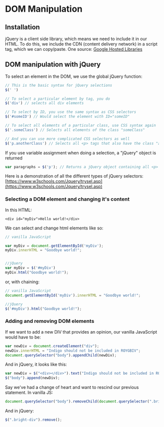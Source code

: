 # DOM Manipulation

## Installation

jQuery is a client side library, which means we need to include it in our HTML. To do this, we include the CDN \(content delivery network\) in a script tag, which we can copy/paste. One source: [Google Hosted Libraries](https://developers.google.com/speed/libraries/)

## DOM manipulation with jQuery

To select an element in the DOM, we use the global jQuery function:

```javascript
// This is the basic syntax for jQuery selections
$(' ')

// To select a particular element by tag, you do
$('div') // selects all div elements

// To select by ID, you use the same syntax as CSS selectors
$('#someID') // Would select the element with ID="someID"

// To select all elements of a particular class, use CSS syntax again
$('.someClass') // Selects all elements of the class "someClass"

// And you can use more complicated CSS selectors as well
$('p.anotherClass') // Selects all <p> tags that also have the class "anotherClass" (<p class="anotherClass">)
```

If you use variable assignment when doing a selection, a "jQuery" object is returned

```javascript
var paragraphs = $('p'); // Returns a jQuery object containing all <p> tags on your web page.
```

Here is a demonstration of all the different types of jQuery selectors: [https://www.w3schools.com/Jquery/trysel.asp](https://www.w3schools.com/Jquery/trysel.asp)

### Selecting a DOM element and changing it's content

In this HTML:

```markup
<div id="myDiv">Hello world!</div>
```

We can select and change html elements like so:

```javascript
// vanilla JavaScript

var myDiv = document.getElementById('myDiv');
myDiv.innerHTML = "Goodbye world!";


//jQuery
var myDiv = $('#myDiv')
myDiv.html("Goodbye world!");
```

or, with chaining:

```javascript
// vanilla JavaScript
document.getElementById('myDiv').innerHTML = "Goodbye world!";

//jQuery
$('#myDiv').html("Goodbye world!");
```

### Adding and removing DOM elements

If we want to add a new DIV that provides an opinion, our vanilla JavaScript would have to be:

```javascript
var newDiv = document.createElement("div");
newDiv.innerHTML = "Indigo should not be included in ROYGBIV";
document.querySelector("body").appendChild(newDiv);
```

And in jQuery, it looks like this:

```javascript
var newDiv = $("<div></div>").text("Indigo should not be included in ROYGBIV");
$("body").append(newDiv);
```

Say we've had a change of heart and want to rescind our previous statement. In vanilla JS:

```javascript
document.querySelector("body").removeChild(document.querySelector(".bright-div"));
```

And in jQuery:

```javascript
$(".bright-div").remove();
```

